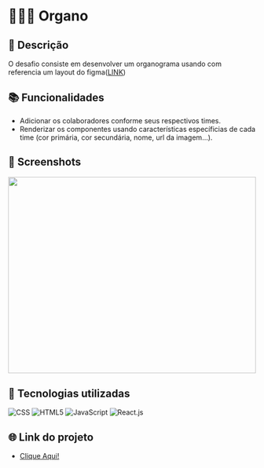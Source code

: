 # 👩🏽‍💻 Organo

## 📝 Descrição

O desafio consiste em desenvolver um organograma usando com referencia um layout do figma([LINK](https://www.figma.com/file/T6BLI1HfB81eYOiVgpqQz7/Projeto-Intro-ao-React?node-id=134-128&t=Sb5bLaqjr9QhLLkA-0))

## 📚 Funcionalidades

- Adicionar os colaboradores conforme seus respectivos times.
- Renderizar os componentes usando características específicias de cada time (cor primária, cor secundária, nome, url da imagem...).

## 📸 Screenshots

<img src="https://user-images.githubusercontent.com/34304319/231551276-364871aa-52c6-4ccc-b790-4fda5e685397.gif" height="400" width="100%">

## 🔧 Tecnologias utilizadas

![CSS](https://skillicons.dev/icons?i=css)
![HTML5](https://skillicons.dev/icons?i=html)
![JavaScript](https://skillicons.dev/icons?i=js)
![React.js](https://skillicons.dev/icons?i=react)

## 🌐 Link do projeto

- [Clique Aqui!](https://organo.up.railway.app)

